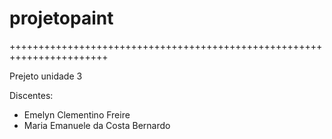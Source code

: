# projetopaint
+++++++++++++++++++++++++++++++++++++++++++++++++++++++++++++++++++++++

Prejeto unidade 3

Discentes:

- Emelyn Clementino Freire 
- Maria Emanuele da Costa Bernardo
